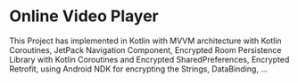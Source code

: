 # Online Video Player
This Project has implemented in Kotlin with MVVM architecture with Kotlin Coroutines, JetPack Navigation Component, Encrypted Room Persistence Library with Kotlin Coroutines 
and Encrypted SharedPreferences, Encrypted Retrofit, using Android NDK for encrypting the Strings, DataBinding, ...

